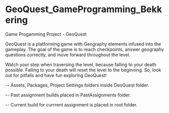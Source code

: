 # GeoQuest_GameProgramming_Bekkering
 Game Progamming Project - GeoQuest

GeoQuest is a platforming game with Geography elements infused into the gameplay. The goal of the game is to reach checkpoints, answer geography questions correctly, and move forward throughout the level. 

Watch your step when traversing the level, because falling to your death possible. Falling to your death will reset the level to the beginning. So, look out for pitfalls and have fun exploring GeoQuest!

 -- Assets, Packages, Project Settings folders inside GeoQuest folder.

 -- Past assignment builds placed in PastAssignments folder. 

 -- Current build for currrent assignment is placed in root folder.  
